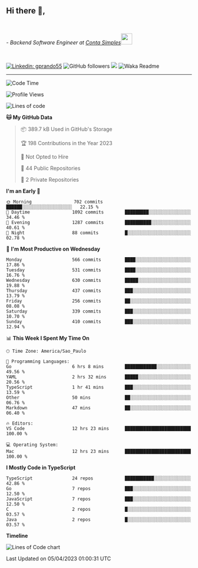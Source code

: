 <h2>Hi there  👋,</h2> </br>

<p><em>- Backend Software Engineer at <a href="https://contasimples.com">Conta Simples</a><img src="https://media.giphy.com/media/WUlplcMpOCEmTGBtBW/giphy.gif" width="30"> 
</em></p></br>


[![Linkedin: gprando55](https://img.shields.io/badge/-gprando55-blue?style=flat-square&logo=Linkedin&logoColor=white&link=https://www.linkedin.com/in/gprando55/)](https://www.linkedin.com/in/gprando55)
![GitHub followers](https://img.shields.io/github/followers/gprando55?label=Follow&style=social)
![](https://visitor-badge.glitch.me/badge?page_id=gprando55.gprando55)
![Waka Readme](https://github.com/gprando55/gprando55/workflows/Waka%20Readme/badge.svg)

---
<!--START_SECTION:waka-->
![Code Time](http://img.shields.io/badge/Code%20Time-2%2C309%20hrs%2056%20mins-blue)

![Profile Views](http://img.shields.io/badge/Profile%20Views-37-blue)

![Lines of code](https://img.shields.io/badge/From%20Hello%20World%20I%27ve%20Written-3.1%20million%20lines%20of%20code-blue)

**🐱 My GitHub Data** 

> 📦 389.7 kB Used in GitHub's Storage 
 > 
> 🏆 198 Contributions in the Year 2023
 > 
> 🚫 Not Opted to Hire
 > 
> 📜 44 Public Repositories 
 > 
> 🔑 2 Private Repositories 
 > 
**I'm an Early 🐤** 

```text
🌞 Morning                702 commits         ██████░░░░░░░░░░░░░░░░░░░   22.15 % 
🌆 Daytime                1092 commits        █████████░░░░░░░░░░░░░░░░   34.46 % 
🌃 Evening                1287 commits        ██████████░░░░░░░░░░░░░░░   40.61 % 
🌙 Night                  88 commits          █░░░░░░░░░░░░░░░░░░░░░░░░   02.78 % 
```
📅 **I'm Most Productive on Wednesday** 

```text
Monday                   566 commits         ████░░░░░░░░░░░░░░░░░░░░░   17.86 % 
Tuesday                  531 commits         ████░░░░░░░░░░░░░░░░░░░░░   16.76 % 
Wednesday                630 commits         █████░░░░░░░░░░░░░░░░░░░░   19.88 % 
Thursday                 437 commits         ███░░░░░░░░░░░░░░░░░░░░░░   13.79 % 
Friday                   256 commits         ██░░░░░░░░░░░░░░░░░░░░░░░   08.08 % 
Saturday                 339 commits         ███░░░░░░░░░░░░░░░░░░░░░░   10.70 % 
Sunday                   410 commits         ███░░░░░░░░░░░░░░░░░░░░░░   12.94 % 
```


📊 **This Week I Spent My Time On** 

```text
🕑︎ Time Zone: America/Sao_Paulo

💬 Programming Languages: 
Go                       6 hrs 8 mins        ████████████░░░░░░░░░░░░░   49.56 % 
YAML                     2 hrs 32 mins       █████░░░░░░░░░░░░░░░░░░░░   20.56 % 
TypeScript               1 hr 41 mins        ███░░░░░░░░░░░░░░░░░░░░░░   13.59 % 
Other                    50 mins             ██░░░░░░░░░░░░░░░░░░░░░░░   06.76 % 
Markdown                 47 mins             ██░░░░░░░░░░░░░░░░░░░░░░░   06.40 % 

🔥 Editors: 
VS Code                  12 hrs 23 mins      █████████████████████████   100.00 % 

💻 Operating System: 
Mac                      12 hrs 23 mins      █████████████████████████   100.00 % 
```

**I Mostly Code in TypeScript** 

```text
TypeScript               24 repos            ███████████░░░░░░░░░░░░░░   42.86 % 
Go                       7 repos             ███░░░░░░░░░░░░░░░░░░░░░░   12.50 % 
JavaScript               7 repos             ███░░░░░░░░░░░░░░░░░░░░░░   12.50 % 
C                        2 repos             █░░░░░░░░░░░░░░░░░░░░░░░░   03.57 % 
Java                     2 repos             █░░░░░░░░░░░░░░░░░░░░░░░░   03.57 % 
```



**Timeline**

![Lines of Code chart](https://raw.githubusercontent.com/prandogabriel/prandogabriel/master/assets/bar_graph.png)


 Last Updated on 05/04/2023 01:00:31 UTC
<!--END_SECTION:waka-->
